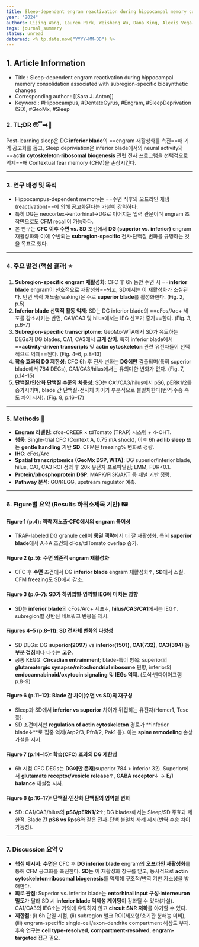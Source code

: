 ```yaml
---
title: Sleep-dependent engram reactivation during hippocampal memory consolidation associated with subregion-specific biosynthetic changes
year: "2024"
authors: Lijing Wang, Lauren Park, Weisheng Wu, Dana King, Alexis Vega-Medina, Frank Raven, Jessy Martinez, Amy Ensing, Katherine McDonald, Zhongying Yang, Sha Jiang, Sara J. Aton
tags: journal_summary
status: unread
dateread: <% tp.date.now("YYYY-MM-DD") %>
---
```


## 1. Article Information

- Title : Sleep-dependent engram reactivation during hippocampal memory consolidation associated with subregion-specific biosynthetic changes
- Corresponding author : [[Sara J. Anton]]
- Keyword : #Hippocampus, #DentateGyrus, #Engram, #SleepDeprivation (SD), #GeoMx, #Sleep

### 2. TL;DR 😴➡️🧬

Post-learning sleep은 DG **inferior blade**의 ==engram 재활성화를 촉진==해 기억 공고화를 돕고, Sleep depriviation은 inferior blade에서의 neural activity와  ==**actin cytoskeleton**·**ribosomal biogenesis** 관련 전사 프로그램을 선택적으로 억제==해 Contextual fear memory (CFM)을 손상시킨다.

---

### 3. 연구 배경 및 목적
- Hippocampus-dependent memory는 ==수면 직후의 오프라인 재생(reactivation)==에 의해 공고화된다는 가설이 강력하다. 
- 특히 DG는 neocortex→entorhinal→DG로 이어지는 입력 관문이며 engram 조작만으로도 CFM recall이 가능하다. 
- 본 연구는 **CFC 이후 수면 vs. SD** 조건에서 **DG (superior vs. inferior)** engram 재활성화와 이에 수반되는 **subregion-specific** 전사·단백질 변화를 규명하는 것을 목표로 했다.    
---

### 4. 주요 발견 (핵심 결과) ⭐️

1. **Subregion-specific engram 재활성화**: CFC 후 6h 동안 수면 시 ==**inferior blade** engram이 선호적으로 재활성화==되고, SD에서는 이 재활성화가 소실된다. 반면 맥락 재노출(waking)은 주로 **superior blade**를 활성화한다. (Fig. 2, p.5)
2. **Inferior blade 선택적 활동 억제**: SD는 DG inferior blade의 ==cFos/Arc+ 세포를 감소시키는 반면, CA1/CA3 및 hilus에서는 IEG 신호가 증가==한다. (Fig. 3, p.6–7)
3. **Subregion-specific transcriptome**: GeoMx-WTA에서 SD가 유도하는 DEGs가 DG blades, CA1, CA3에서 **크게 상이**. 특히 inferior blade에서 ==**activity-driven transcripts** 및 **actin cytoskeleton** 관련 유전자들이 선택적으로 억제==된다. (Fig. 4–6, p.8–13)
4. **학습 효과의 DG 제한성**: CFC 6h 후 전사 변화는 **DG에만** 검출되며(특히 superior blade에서 784 DEGs), CA1/CA3/hilus에서는 유의미한 변화가 없다. (Fig. 7, p.14–15)
5. **단백질/인산화 단백질 수준의 차등성**: SD는 CA1/CA3/hilus에서 pS6, pERK1/2를 증가시키며, blade 간 단백질-전사체 차이가 부분적으로 불일치한다(번역·수송 속도 차이 시사). (Fig. 8, p.16–17)

---

### 5. Methods 🔬
- **Engram 라벨링**: cfos-CREER × tdTomato (TRAP) 시스템 + 4-OHT.
- **행동**: Single-trial CFC (Context A, 0.75 mA shock), 이후 6h **ad lib sleep** 또는 **gentle handling** 기반 **SD**. CFM은 freezing% 변화로 정량.
- **IHC**: cFos/Arc 
- **Spatial transcriptomics (GeoMx DSP, WTA)**: DG superior/inferior blade, hilus, CA1, CA3 ROI 정의 후 20k 유전자 프로파일링; LMM, FDR<0.1.
- **Protein/phosphoprotein DSP**: MAPK/PI3K/AKT 등 패널 기반 정량.
- **Pathway 분석**: GO/KEGG, upstream regulator 예측.

---
### 6. Figure별 요약 (Results 하위소제목 기반) 🖼️

#### Figure 1 (p.4): 맥락 재노출·CFC에서의 engram 특이성
- TRAP-labeled DG granule cell이 **동일 맥락**에서 더 잘 재활성화. 특히 **superior blade**에서 A→A 조건의 cFos/tdTomato overlap 증가.

#### Figure 2 (p.5): 수면 의존적 engram 재활성화
- CFC 후 **수면** 조건에서 DG **inferior blade** engram 재활성화↑, **SD**에서 소실. CFM freezing도 SD에서 감소.
#### Figure 3 (p.6–7): SD가 하위엽별·영역별 IEG에 미치는 영향
- SD는 **inferior blade**의 cFos/Arc+ 세포↓, **hilus/CA3/CA1**에서는 IEG↑. subregion별 상반된 네트워크 반응을 제시.

#### Figures 4–5 (p.8–11): SD 전사체 변화의 다양성
- SD DEGs: DG **superior(2097)** vs **inferior(1501)**, **CA1(732)**, **CA3(394)** 등 **부분 겹침**이나 다수는 **고유**.
- 공통 KEGG: **Circadian entrainment**; blade-특이 항목: superior의 **glutamatergic synapse/mitochondrial ribosome** 편향, inferior의 **endocannabinoid/oxytocin signaling** 및 **IEGs 억제**. (도식·벤다이어그램 p.8–9)

#### Figure 6 (p.11–12): Blade 간 차이(수면 vs SD)의 재구성
- Sleep과 SD에서 **inferior vs superior** 차이가 뒤집히는 유전자(Homer1, Tesc 등).
- SD 조건에서만 **regulation of actin cytoskeleton** 경로가 **inferior blade↓**로 집중 억제(Arp2/3, Pfn1/2, Pak1 등). 이는 **spine remodeling** 손상 가설을 지지.

#### Figure 7 (p.14–15): 학습(CFC) 효과의 DG 제한성
- 6h 시점 CFC DEGs는 **DG에만 존재**(superior 784 > inferior 32). Superior에서 **glutamate receptor/vesicle release**↑, **GABA receptor**↓ → **E/I balance** 재설정 시사.

#### Figure 8 (p.16–17): 단백질·인산화 단백질의 영역별 변화
- SD: CA1/CA3/hilus의 **pS6/pERK1/2**↑; DG blades에서는 Sleep/SD 주효과 제한적. Blade 간 **pS6 vs Rps6**와 같은 전사-단백 불일치 사례 제시(번역·수송 차이 가능성).

---
### 7. Discussion 요약 💡
- **핵심 메시지**: **수면**은 CFC 후 **DG inferior blade** engram의 **오프라인 재활성화**를 통해 CFM 공고화를 촉진한다. **SD**는 이 재활성화 창구를 닫고, 동시적으로 **actin cytoskeleton**·**ribosomal biogenesis**를 억제해 구조적/번역 기반 가소성을 방해한다.
- **회로 관점**: Superior vs. inferior blade는 **entorhinal input 구성**·**interneuron 밀도**가 달라 SD 시 **inferior blade 억제성 게이팅**이 강화될 수 있다(가설). CA1/CA3의 IEG↑는 기억에 유익하지 않고 **circuit SNR 저하**를 야기할 수 있다.
- **제한점**: (i) 6h 단일 시점, (ii) subregion 벌크 ROI(세포형/소기관 분해능 미비), (iii) engram-specific single-cell/axon-dendrite compartment 해상도 부재. 후속 연구는 **cell type-resolved**, **compartment-resolved**, **engram-targeted** 접근 필요.